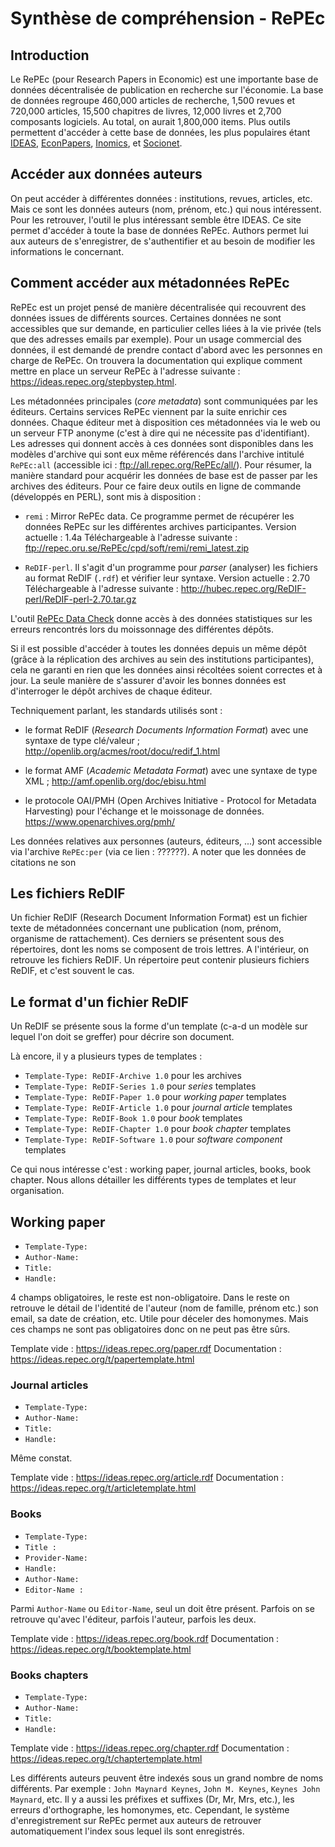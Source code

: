 # Synthèse de compréhension - RePEc

## Introduction

Le RePEc (pour Research Papers in Economic) est une importante base de données décentralisée de publication en recherche 
sur l'économie. La base de données regroupe 460,000 articles de recherche, 1,500 revues et 720,000 articles, 15,500 chapitres 
de livres, 12,000 livres et 2,700 composants logiciels. Au total, on aurait 1,800,000 items. Plus outils permettent d'accéder 
à cette base de données, les plus populaires étant [IDEAS](http://ideas.repec.org), [EconPapers](http://econpapers.repec.org), [Inomics](https://inomics.com/top/economics), et [Socionet](https://socionet.ru).

## Accéder aux données auteurs

On peut accéder à différentes données : institutions, revues, articles, etc. Mais ce sont les données auteurs (nom, prénom, etc.)
qui nous intéressent. Pour les retrouver, l'outil le plus intéressant semble être IDEAS. Ce site permet d'accéder à toute 
la base de données RePEc. Authors permet lui aux auteurs de s'enregistrer, de s'authentifier et au besoin de modifier les 
informations le concernant. 

## Comment accéder aux métadonnées RePEc

RePEc est un projet pensé de manière décentralisée qui recouvrent des données issues de différents sources. Certaines données ne sont accessibles que sur demande, en particulier celles liées à la vie privée (tels que des adresses emails par exemple). Pour un usage commercial des données, il est demandé de prendre contact d'abord avec les personnes en charge de RePEc.
On trouvera la documentation qui explique comment mettre en place un serveur RePEc à l'adresse suivante : https://ideas.repec.org/stepbystep.html.
 
Les métadonnées principales (*core metadata*) sont communiquées par les éditeurs. Certains services RePEc viennent par la suite enrichir ces données. 
Chaque éditeur met à disposition ces métadonnées via le web ou un serveur FTP anonyme (c'est à dire qui ne nécessite pas d'identifiant).
Les adresses qui donnent accès à ces données sont disponibles dans les modèles d'archive qui sont eux même référencés dans l'archive intitulé `RePEc:all` (accessible ici : ftp://all.repec.org/RePEc/all/). 
Pour résumer, la manière standard pour acquérir les données de base est de passer par les archives des éditeurs. Pour ce faire deux outils en ligne de commande (développés en PERL), sont mis à disposition : 
 
- `remi` : Mirror RePEc data. Ce programme permet de récupérer les données RePEc sur les différentes archives participantes. Version actuelle : 1.4a 
   Téléchargeable à l'adresse suivante : ftp://repec.oru.se/RePEc/cpd/soft/remi/remi_latest.zip 
 
- `ReDIF-perl`. Il s'agit d'un programme pour *parser* (analyser) les fichiers au format ReDIF (`.rdf`) et vérifier leur syntaxe. Version actuelle : 2.70 
   Téléchargeable à l'adresse suivante : http://hubec.repec.org/ReDIF-perl/ReDIF-perl-2.70.tar.gz 

L'outil [RePEc Data Check](http://econpapers.repec.org/check) donne accès à des données statistiques sur les erreurs rencontrés lors du moissonnage des différentes dépôts.
 
Si il est possible d'accéder à toutes les données depuis un même dépôt (grâce à la réplication des archives au sein des institutions participantes), cela ne garanti en rien que les données ainsi récoltées soient correctes et à jour. La seule manière de s'assurer d'avoir les bonnes données est d'interroger le dépôt archives de chaque éditeur. 

Techniquement parlant, les standards utilisés sont : 
- le format ReDIF (*Research Documents Information Format*) avec une syntaxe de type clé/valeur ;
  http://openlib.org/acmes/root/docu/redif_1.html 

- le format AMF (*Academic Metadata Format*) avec une syntaxe de type XML ;
  http://amf.openlib.org/doc/ebisu.html

- le protocole OAI/PMH (Open Archives Initiative - Protocol for Metadata Harvesting) pour l'échange et le moissonage de données. 
  https://www.openarchives.org/pmh/ 
 
Les données relatives aux personnes (auteurs, éditeurs, ...) sont accessible via l'archive `RePEc:per` (via ce lien : ??????). A noter que les données de citations ne son 

## Les fichiers ReDIF

Un fichier ReDIF (Research Document Information Format) est un fichier texte de métadonnées concernant une publication 
(nom, prénom, organisme de rattachement). Ces derniers se présentent sous des répertoires, dont les noms se composent de trois
lettres. A l'intérieur, on retrouve les fichiers ReDIF. Un répertoire peut contenir plusieurs fichiers ReDIF, et c'est souvent
le cas. 

## Le format d'un fichier ReDIF

Un ReDIF se présente sous la forme d'un template (c-a-d un modèle sur lequel l'on doit se greffer) pour décrire son document. 

Là encore, il y a plusieurs types de templates :

- `Template-Type: ReDIF-Archive 1.0` pour les archives
- `Template-Type: ReDIF-Series 1.0` pour *series* templates
- `Template-Type: ReDIF-Paper 1.0` pour *working paper* templates
- `Template-Type: ReDIF-Article 1.0` pour *journal article* templates
- `Template-Type: ReDIF-Book 1.0` pour *book* templates
- `Template-Type: ReDIF-Chapter 1.0` pour *book chapter* templates
- `Template-Type: ReDIF-Software 1.0` pour *software component* templates

Ce qui nous intéresse c'est : working paper, journal articles, books, book chapter. Nous allons détailler les différents types 
de templates et leur organisation.

## Working paper

 - `Template-Type:`
 - `Author-Name:`
 - `Title:` 
 - `Handle:`

4 champs obligatoires, le reste est non-obligatoire. Dans le reste on retrouve le détail de l'identité de l'auteur 
(nom de famille, prénom etc.) son email, sa date de création, etc. Utile pour déceler des homonymes. Mais ces champs ne sont 
pas obligatoires donc on ne peut pas être sûrs.

Template vide : https://ideas.repec.org/paper.rdf
Documentation : https://ideas.repec.org/t/papertemplate.html

### Journal articles

 - `Template-Type:`
 - `Author-Name:`
 - `Title:`
 - `Handle:`

Même constat.

Template vide : https://ideas.repec.org/article.rdf
Documentation : https://ideas.repec.org/t/articletemplate.html

### Books

 - `Template-Type:`
 - `Title :`
 - `Provider-Name:`
 - `Handle:` 
 - `Author-Name:`
 - `Editor-Name :`

Parmi `Author-Name` ou `Editor-Name`, seul un doit être présent. Parfois on se retrouve qu'avec l'éditeur, parfois l'auteur, 
parfois les deux.

Template vide : https://ideas.repec.org/book.rdf
Documentation : https://ideas.repec.org/t/booktemplate.html

### Books chapters

 - `Template-Type:`
 - `Author-Name:`
 - `Title:`
 - `Handle:`
 
Template vide : https://ideas.repec.org/chapter.rdf
Documentation : https://ideas.repec.org/t/chaptertemplate.html

Les différents auteurs peuvent être indexés sous un grand nombre de noms différents. Par exemple : `John Maynard Keynes`, 
`John M. Keynes`, `Keynes John Maynard`, etc. Il y a aussi les préfixes et suffixes (Dr, Mr, Mrs, etc.), les erreurs d'orthographe,
les homonymes, etc. Cependant, le système d'enregistrement sur RePEc permet aux auteurs de retrouver automatiquement l'index sous 
lequel ils sont enregistrés.
